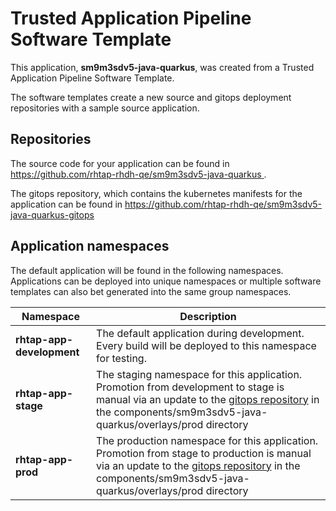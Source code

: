 # Trusted Application Pipeline Software Template

This application, **sm9m3sdv5-java-quarkus**, was created from a Trusted Application Pipeline Software Template.

The software templates create a new source and gitops deployment repositories with a sample source application. 

## Repositories

The source code for your application can be found in [https://github.com/rhtap-rhdh-qe/sm9m3sdv5-java-quarkus ](https://github.com/rhtap-rhdh-qe/sm9m3sdv5-java-quarkus ).
 
The gitops repository, which contains the kubernetes manifests for the application can be found in 
[https://github.com/rhtap-rhdh-qe/sm9m3sdv5-java-quarkus-gitops ](https://github.com/rhtap-rhdh-qe/sm9m3sdv5-java-quarkus-gitops ) 

## Application namespaces 

The default application will be found in the following namespaces. Applications can be deployed into unique namespaces or multiple software templates can also bet generated into the same group namespaces.  

|  Namespace   |  Description   |  
| -------- | -------- |   
| **rhtap-app-development** | The default application during development. Every build will be deployed to this namespace for testing. | 
| **rhtap-app-stage** | The staging namespace for this application. Promotion from development to stage is manual via an update to the [gitops repository](https://github.com/rhtap-rhdh-qe/sm9m3sdv5-java-quarkus-gitops ) in the components/sm9m3sdv5-java-quarkus/overlays/prod directory |  
| **rhtap-app-prod** | The production namespace for this application. Promotion from stage to production is manual via an update to the [gitops repository](https://github.com/rhtap-rhdh-qe/sm9m3sdv5-java-quarkus-gitops ) in the components/sm9m3sdv5-java-quarkus/overlays/prod directory | 